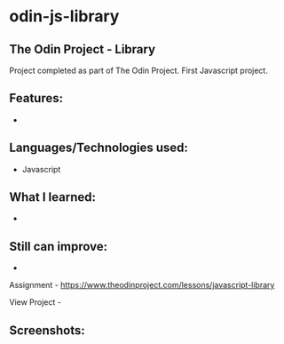 # odin-js-library
## The Odin Project - Library

Project completed as part of The Odin Project. First Javascript project.

## Features:
 - 

## Languages/Technologies used:
 - Javascript

## What I learned:
 - 
 
## Still can improve:
 - 

Assignment - https://www.theodinproject.com/lessons/javascript-library

View Project - 

## Screenshots: